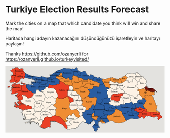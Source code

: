 # Turkiye Election Results Forecast 

Mark the cities on a map that which candidate you think will win and share the map!

Haritada hangi adayın kazanacağını düşündüğünüzü işaretleyin ve haritayı paylaşın!


Thanks https://github.com/ozanyerli for https://ozanyerli.github.io/turkeyvisited/

![image](images/turkiye-elections.png)
